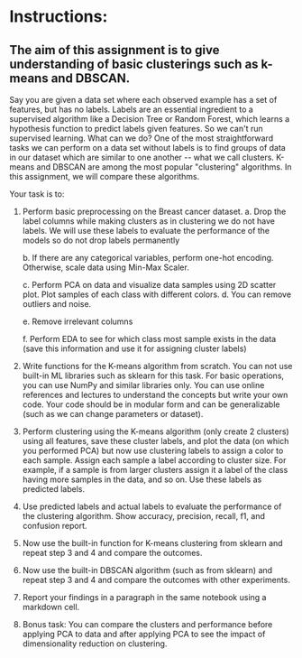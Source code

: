 # Instructions: 
## The aim of this assignment is to give  understanding of basic clusterings such as k-means and DBSCAN. 

Say you are given a data set where each observed example has a set of features, but has no labels. Labels are an essential ingredient to a supervised algorithm like a Decision Tree or Random Forest, which learns a hypothesis function to predict labels given features. So we can't run supervised learning. What can we do? 
One of the most straightforward tasks we can perform on a data set without labels is to find groups of data in our dataset which are similar to one another -- what we call clusters.  K-means and DBSCAN are among the most popular "clustering" algorithms. In this assignment, we will compare these algorithms.  

Your task is to: 

1.	Perform basic preprocessing on the Breast cancer dataset.
    a.	Drop the label columns while making clusters as in clustering we do not have labels. We will use these labels to evaluate the performance of the models so do not drop labels permanently
    
    b.	If there are any categorical variables, perform one-hot encoding. Otherwise, scale data using Min-Max Scaler. 
    
    c.	Perform PCA on data and visualize data samples using 2D scatter plot. Plot samples of each class with different colors.
    d.	You can remove outliers and noise.
    
    e.	Remove irrelevant columns 
    
    f.	Perform EDA to see for which class most sample exists in the data (save this information and use it for assigning cluster labels)


2.	Write functions for the K-means algorithm from scratch. You can not use built-in ML libraries such as sklearn for this task. For basic operations, you can use NumPy and similar libraries only. You can use online references and lectures to understand the concepts but write your own code. Your code should be in modular form and can be generalizable (such as we can change parameters or dataset).

 
3.	Perform clustering using the K-means algorithm (only create 2 clusters) using all features, save these cluster labels, and plot the data (on which you performed PCA) but now use clustering labels to assign a color to each sample. Assign each sample a label according to cluster size. For example, if a sample is from larger clusters assign it a label of the class having more samples in the data, and so on. Use these labels as predicted labels.

   
4.	Use predicted labels and actual labels to evaluate the performance of the clustering algorithm. Show accuracy, precision, recall, f1, and confusion report.

   
5.	Now use the built-in function for K-means clustering from sklearn and repeat step 3 and 4 and compare the outcomes.
    
6.	Now use the built-in DBSCAN algorithm (such as from sklearn) and repeat step 3 and 4 and compare the outcomes with other experiments.
    
7.	Report your findings in a paragraph in the same notebook using a markdown cell.
    
8.	Bonus task: You can compare the clusters and performance before applying PCA to data and after applying PCA to see the impact of dimensionality reduction on clustering.
